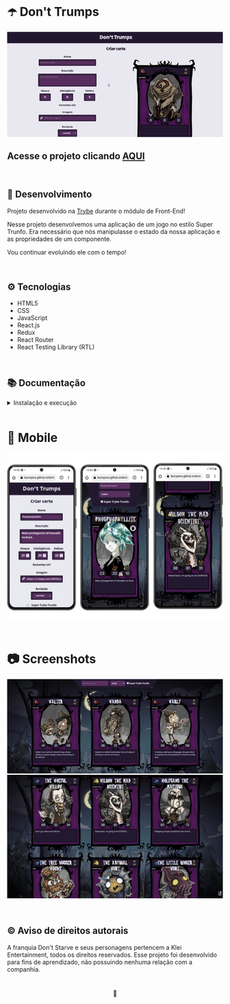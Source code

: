 # ☂️ Don't Trumps

![Preview Projeto](./imgs/Readme-gif.gif)

## Acesse o projeto clicando <a href="https://lauropera.github.io/dont-trumps/">AQUI</a>

<br />

## 📡 Desenvolvimento

Projeto desenvolvido na <a href="https://betrybe.com/" target="_blank">Trybe</a> durante o módulo de Front-End!

Nesse projeto desenvolvemos uma aplicação de um jogo no estilo Super Trunfo. Era necessário que nós manipulasse o estado da nossa aplicação e as propriedades de um componente.

Vou continuar evoluindo ele com o tempo!

<br />

## ⚙️ Tecnologias

* HTML5
* CSS
* JavaScript
* React.js
* Redux
* React Router
* React Testing Library (RTL)

<br />

## 📚 Documentação

  <details>
    <summary>Instalação e execução</summary>
    <br />

- Faça o fork do repositório:
  Tutorial [AQUI](https://github.com/UNIVALI-LITE/Portugol-Studio/wiki/Fazendo-um-Fork-do-reposit%C3%B3rio)
- Abra seu terminal e navegue até a pasta onde preferir alocar o projeto.

- Clone o repositório:

  ```sh
    git clone git@github.com:"SeuNomeNoGitHub"/dont-trumps.git
  ```

- Apos ter o repositório clonado em sua maquina, execute este comando para acessar a parta do projeto:

  ```sh
    cd dont-trumps
  ```

- Dentro da pasta do projeto, execute o comando abaixo para instalar as dependências do projeto:

  Caso utilize o npm:

  ```sh
    npm install
  ```

  Caso utilize o yarn:

  ```sh
    yarn install
  ```

- Dentro da pasta do projeto, execute o comando abaixo para iniciar o servidor do projeto:

      Caso utilize o npm:

      ```sh
        npm start
      ```

      Caso utilize o yarn:

      ```sh
        yarn start
      ```

  O aplicativo sera executado em modo de desenvolvimento.
  Abrindo na porta padrão que o React usa: <http://localhost:3000/> em seu navegador.

    </details>
  <br />

# :iphone: Mobile

![Mobile Screenshot](./imgs/Mobile-Preview.png)

<br />

# :camera: Screenshots

![PC Screenshot](./imgs/deck-screenshot1.png)
![PC Screenshot](./imgs/deck-screenshot2.png)

<br />

## :copyright: Aviso de direitos autorais
A franquia Don't Starve e seus personagens pertencem a Klei Entertainment, todos os direitos reservados. Esse projeto foi desenvolvido para fins de aprendizado, não possuindo nenhuma relação com a companhia.

#

<div>
  <p align="center">🍐</p>
</div>
